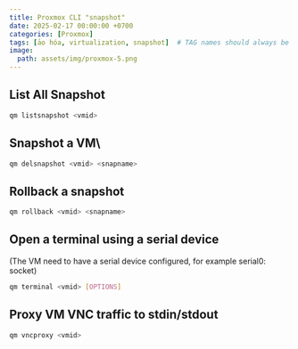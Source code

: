 ```yaml
---
title: Proxmox CLI "snapshot"
date: 2025-02-17 00:00:00 +0700
categories: [Proxmox]
tags: [ảo hóa, virtualization, snapshot]  # TAG names should always be lowercase
image:
  path: assets/img/proxmox-5.png
---
```

## List All Snapshot 

```sh
qm listsnapshot <vmid>
```
## Snapshot a VM\\

```sh
qm delsnapshot <vmid> <snapname>
```

## Rollback a snapshot
```sh
qm rollback <vmid> <snapname>
```

## Open a terminal using a serial device
(The VM need to have a serial device configured, for example serial0: socket)

```sh
qm terminal <vmid> [OPTIONS]
```

## Proxy VM VNC traffic to stdin/stdout

```sh
qm vncproxy <vmid>
```
